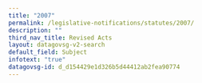 ```yaml
---
title: "2007"
permalink: /legislative-notifications/statutes/2007/
description: ""
third_nav_title: Revised Acts
layout: datagovsg-v2-search
default_field: Subject
infotext: "true"
datagovsg-id: d_d154429e1d326b5d44412ab2fea90774
---
```

